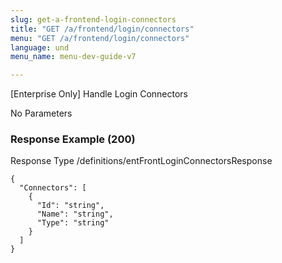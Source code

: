 ```yaml
---
slug: get-a-frontend-login-connectors
title: "GET /a/frontend/login/connectors"
menu: "GET /a/frontend/login/connectors"
language: und
menu_name: menu-dev-guide-v7

---
```








 
[Enterprise Only] Handle Login Connectors  


No Parameters



### Response Example (200)
Response Type /definitions/entFrontLoginConnectorsResponse

```
{
  "Connectors": [
    {
      "Id": "string",
      "Name": "string",
      "Type": "string"
    }
  ]
}
```




